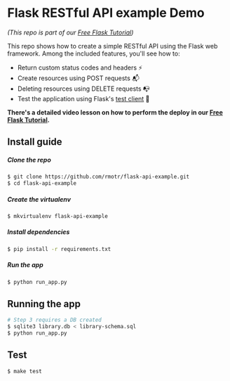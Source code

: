 # Flask RESTful API example Demo
_(This repo is part of our [Free Flask Tutorial](https://flask-tutorial.com))_

This repo shows how to create a simple RESTful API using the Flask web framework. Among the included features, you'll see how to:
* Return custom status codes and headers ⚡️
* Create resources using POST requests 📬
* Deleting resources using DELETE requests 📭
* Test the application using Flask's [test client](http://flask.pocoo.org/docs/latest/testing) 🔮

**There's a detailed video lesson on how to perform the deploy in our [Free Flask Tutorial](https://flask-tutorial.com).**

## Install guide

##### Clone the repo

```bash
$ git clone https://github.com/rmotr/flask-api-example.git
$ cd flask-api-example
```

##### Create the virtualenv
```bash
$ mkvirtualenv flask-api-example
```

##### Install dependencies
```bash
$ pip install -r requirements.txt
```

##### Run the app
```bash
$ python run_app.py
```

## Running the app

```bash
# Step 3 requires a DB created
$ sqlite3 library.db < library-schema.sql
$ python run_app.py
```


## Test

```bash
$ make test
```
